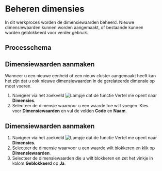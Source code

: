 # Beheren dimensies


In dit werkproces worden de dimensiewaarden beheerd. Nieuwe dimensiewaarden kunnen worden aangemaakt, of bestaande kunnen worden geblokkeerd voor verder gebruik.

## Processchema


## Dimensiewaarden aanmaken

Wanneer u een nieuwe eenheid of een nieuw cluster aangemaakt heeft kan het zijn dat u ook nieuwe dimensiewaarden in de gerelateerde dimensie op moet voeren. 

1. Navigeer via het zoekveld ![Lampje dat de functie Vertel me opent](https://docs.microsoft.com/nl-NL/dynamics365/business-central/media/ui-search/search_small.png "Vertel me wat u wilt doen") naar **Dimensies**. 
2. Selecteer de dimensie waarvoor u een waarde toe wilt voegen. Kies voor **Dimensiewaarden** en vul de velden **Code** en **Naam**. 

## Dimensiewaarden aanmaken

1. Navigeer via het zoekveld ![Lampje dat de functie Vertel me opent](https://docs.microsoft.com/nl-NL/dynamics365/business-central/media/ui-search/search_small.png "Vertel me wat u wilt doen") naar **Dimensies**. 
2. Selecteer de dimensie waarvoor u een waarde wilt blokkeren en klik op **Dimensiewaarden**.
3. Selecteer de dimensiewaarden die u wilt blokkeren en zet het vinkje in kolom **Geblokkeerd** op **Ja**. 

<!--stackedit_data:
eyJoaXN0b3J5IjpbNTg0MDY5NzYyLC0xNDA5ODEwNTM1XX0=
-->